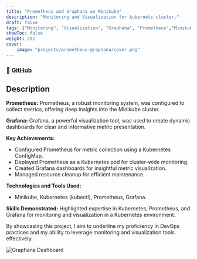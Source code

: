 ```yaml
---
title: "Prometheus and Graphana on Minikube"
description: "Monitoring and Visualization for kubernets cluster."
draft: false
tags: ["Monitoring", "Visualization", "Graphana", "Prometheus","Minikube"]
showToc: false
weight: 202
cover:
    image: "projects/prometheus-graphana/cover.png"
--- 
```

### 🔗 [GitHub](https://github.com/Raghunandhan8818/promethus-graphana-minikube)

## Description

**Prometheus:**
Prometheus, a robust monitoring system, was configured to collect metrics, offering deep insights into the Minikube cluster.

**Grafana:**
Grafana, a powerful visualization tool, was used to create dynamic dashboards for clear and informative metric presentation.

**Key Achievements:**
- Configured Prometheus for metric collection using a Kubernetes ConfigMap.
- Deployed Prometheus as a Kubernetes pod for cluster-wide monitoring.
- Created Grafana dashboards for insightful metric visualization.
- Managed resource cleanup for efficient maintenance.

**Technologies and Tools Used:**
- Minikube, Kubernetes (kubectl), Prometheus, Grafana.

**Skills Demonstrated:**
Highlighted expertise in Kubernetes, Prometheus, and Grafana for monitoring and visualization in a Kubernetes environment.

By showcasing this project, I aim to underline my proficiency in DevOps practices and my ability to leverage monitoring and visualization tools effectively.

![Graphana Dashboard](/projects/prometheus-graphana/graphana.png#center)